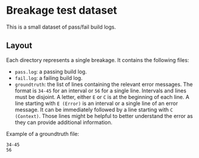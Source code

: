 # Breakage test dataset

This is a small dataset of pass/fail build logs.

## Layout

Each directory represents a single breakage. It contains the following files:
- `pass.log`: a passing build log.
- `fail.log`: a failing build log.
- `groundtruth`: the list of lines containing the relevant error messages. The format is `34-45` for an interval or `56` for a single line. Intervals and lines must be disjoint. 
A letter, either `E` or `C` is at the beginning of each line. A line starting with `E (Error)` is an interval or a single line of an error message. It can be immediately followed by a line starting with `C (Context)`. Those lines might be helpful to better understand the error as they can provide additional information.

Example of a groundtruth file:

```
34-45
56
```